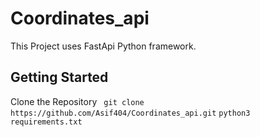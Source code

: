 # Coordinates_api

This Project uses FastApi Python framework. 

## Getting Started 

Clone the Repository 
` git clone https://github.com/Asif404/Coordinates_api.git`
`python3 requirements.txt`

